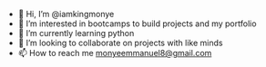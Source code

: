 - 👋 Hi, I’m @iamkingmonye
- 👀 I’m interested in bootcamps to build projects and my portfolio
- 🌱 I’m currently learning python 
- 💞️ I’m looking to collaborate on projects with like minds
- 📫 How to reach me monyeemmanuel8@gmail.com

<!---
iamkingmonye/iamkingmonye is a ✨ special ✨ repository because its `README.md` (this file) appears on your GitHub profile.
You can click the Preview link to take a look at your changes.
--->
